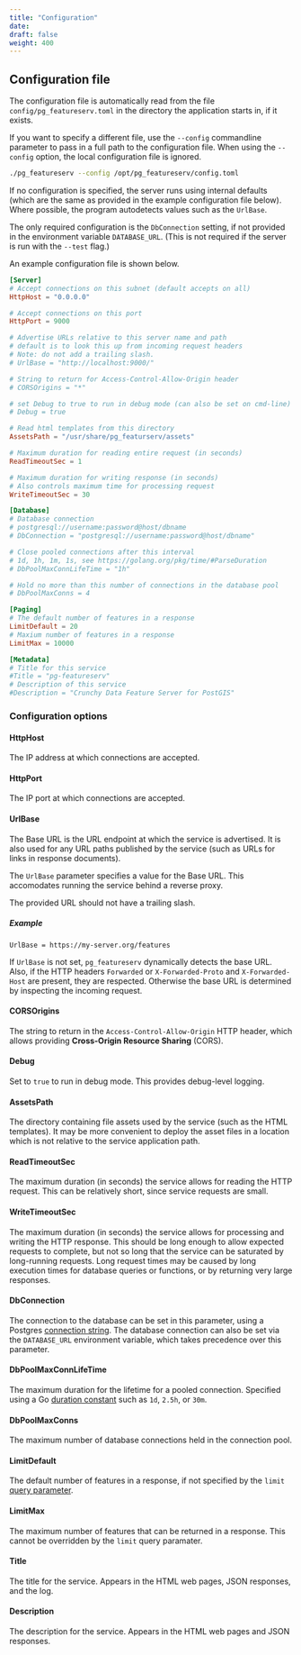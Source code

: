 ```yaml
---
title: "Configuration"
date:
draft: false
weight: 400
---
```


## Configuration file

The configuration file is automatically read from the file `config/pg_featureserv.toml`
in the directory the application starts in, if it exists.

If you want to specify a different file, use the `--config` commandline parameter to pass in a full path to the configuration file.  When using the `--config` option, the local configuration file is ignored.

```sh
./pg_featureserv --config /opt/pg_featureserv/config.toml
```

If no configuration is specified, the server runs using internal defaults
(which are the same as provided in the example configuration file below).
Where possible, the program autodetects values such as the `UrlBase`.

The only required configuration is the `DbConnection` setting,
if not provided in the environment variable `DATABASE_URL`.
(This is not required if the server is run with the `--test` flag.)

An example configuration file is shown below.

```toml
[Server]
# Accept connections on this subnet (default accepts on all)
HttpHost = "0.0.0.0"

# Accept connections on this port
HttpPort = 9000

# Advertise URLs relative to this server name and path
# default is to look this up from incoming request headers
# Note: do not add a trailing slash.
# UrlBase = "http://localhost:9000/"

# String to return for Access-Control-Allow-Origin header
# CORSOrigins = "*"

# set Debug to true to run in debug mode (can also be set on cmd-line)
# Debug = true

# Read html templates from this directory
AssetsPath = "/usr/share/pg_featurserv/assets"

# Maximum duration for reading entire request (in seconds)
ReadTimeoutSec = 1

# Maximum duration for writing response (in seconds)
# Also controls maximum time for processing request
WriteTimeoutSec = 30

[Database]
# Database connection
# postgresql://username:password@host/dbname
# DbConnection = "postgresql://username:password@host/dbname"

# Close pooled connections after this interval
# 1d, 1h, 1m, 1s, see https://golang.org/pkg/time/#ParseDuration
# DbPoolMaxConnLifeTime = "1h"

# Hold no more than this number of connections in the database pool
# DbPoolMaxConns = 4

[Paging]
# The default number of features in a response
LimitDefault = 20
# Maxium number of features in a response
LimitMax = 10000

[Metadata]
# Title for this service
#Title = "pg-featureserv"
# Description of this service
#Description = "Crunchy Data Feature Server for PostGIS"
```

### Configuration options

#### HttpHost

The IP address at which connections are accepted.

#### HttpPort

The IP port at which connections are accepted.

#### UrlBase

The Base URL is the URL endpoint at which the service is advertised.
It is also used for any URL paths published by the service
(such as URLs for links in response documents).

The `UrlBase` parameter specifies a value for the Base URL. This accomodates running the service behind a reverse proxy.

The provided URL should not have a trailing slash.

##### Example
```
UrlBase = https://my-server.org/features
```

If `UrlBase` is not set, `pg_featureserv` dynamically detects the base URL.
Also, if the HTTP headers `Forwarded` or `X-Forwarded-Proto` and `X-Forwarded-Host` are present, they are respected.
Otherwise the base URL is determined by inspecting the incoming request.

#### CORSOrigins

The string to return in the `Access-Control-Allow-Origin` HTTP header,
which allows providing **Cross-Origin Resource Sharing** (CORS).

#### Debug

Set to `true` to run in debug mode.  This provides debug-level logging.

#### AssetsPath

The directory containing file assets used by the service (such as the HTML templates). It may be more convenient to deploy the asset files
in a location which is not relative to the service application path.

#### ReadTimeoutSec

The maximum duration (in seconds) the service allows for reading the HTTP request.
This can be relatively short, since service requests are small.

#### WriteTimeoutSec

The maximum duration (in seconds) the service allows for
processing and writing the HTTP response.
This should be long enough to allow expected requests to complete,
but not so long that the service can be saturated
by long-running requests.
Long request times may be caused by long execution times for database queries or functions,
or by returning very large responses.

#### DbConnection

The connection to the database can be set in this parameter,
using a Postgres [connection string](https://www.postgresql.org/docs/12/libpq-connect.html#LIBPQ-CONNSTRING).
The database connection can also be set via the `DATABASE_URL` environment variable, which takes precedence over this parameter.

#### DbPoolMaxConnLifeTime

The maximum duration for the lifetime for a pooled connection.
Specified using a Go [duration constant](https://golang.org/pkg/time/#ParseDuration)
such as `1d`, `2.5h`, or `30m`.

#### DbPoolMaxConns

The maximum number of database connections held in the connection pool.

#### LimitDefault

The default number of features in a response,
if not specified by the `limit` [query parameter](/usage/query_data/).

#### LimitMax

The maximum number of features that can be returned in a response.
This cannot be overridden by the `limit` query paramater.

#### Title

The title for the service.
Appears in the HTML web pages, JSON responses, and the log.

#### Description

The description for the service.
Appears in the HTML web pages and JSON responses.
